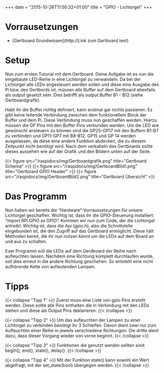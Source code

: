 +++
date = "2015-10-26T11:50:32+01:00"
title = "GPIO - Lichtorgel"
+++

# Vorrausetzungen

* [Gertboard Grundwissen](http://Link zum Gertboard text)

# Setup

Nun zum ersten Tutorial mit dem Gertboard. Deine Aufgabe ist es nun die eingebaute LED-Reihe in eine Lichtorgel zu verwandeln. Da bei der Lichtorgel alle LEDs angesteuert werden sollen und diese eine Ausgabe des Pi bzw. des Gertbords ist, müssen alle Buffer auf dem Gertboard ebenfalls als output gesetzt sein. Dies betrifft als output Buffer B1 – B12 (siehe Gertboardgrafik).  

Habt ihr die Buffer richtig definiert, kann erstmal gar nichts passieren. Es gibt keine leitende Verbindung zwischen dem funktionellem Block der Buffer und dem Pi. Diese Verbindung muss nun geschaffen werden. Hierzu müssen die GP Pins mit den Buffer Pins verbunden werden.
Um die LED wie gewünscht ansteuern zu können sind die GP25–GP17 mit den Buffern B1-B7 zu verbinden und GP11-GP7 mit B8-B12. GP15 und GP 14 werden ausgelassen, da diese eine andere Funktion abdecken, die zu diesem Zeitpunkt nicht benötigt wird. Nach dem verkabeln des Gertboards sollte dieses aussehen wie auf der Grafik und den Bildern unten auf der Seite.

{{< figure src="/raspidocs/img/Gertboardgrafik.png" title="Gertboard Schema" >}}
{{< figure src="/raspidocs/img/GertboardBild1.png" title="Gertboard GPIO Header" >}}
{{< figure src="/raspidocs/img/GertboardBild2.png" title="Gertboard Übersicht" >}}


# Das Programm

Nun haben wir bereits die “Hardware”-Vorraussetzungen für unsere Lichtorgel geschaffen. Wichtig ist, dass ihr die GPIO-Steuerung installiert: “import RPi.GPIO as GPIO”. Kommen wir nun zum Code, der die Lichtorgel antreibt. Wichtig ist, dass die Api (gpio.h), also die Schnittstelle  eingebunden ist, die den Zugriff auf das Gertboard ermöglicht. Diese hält Methoden bereit, die ihr nun nutzen könnt um die LEDs auf dem Board an und aus zu schalten.

Euer Programm soll die LEDs auf dem Gerdboard der Reihe nach aufleuchten lassen. Nachdem
eine Richtung komplett durchlaufen wurde, soll dies erneut in die andere Richtung geschehen. So entsteht eine nicht aufhörende Kette von aufleutenden Lampen.

# Tipps
{{< collapse "Tipp 1" >}}
Zuerst muss eine Liste von gpio Pins erstellt werden. Diese sollte alle Pins enthalten die in Verbindung mit den LEDs stehen und diese als Output Pins deklarieren.
{{< /collapse >}}

{{< collapse "Tipp 2" >}}
Um das aufleuchten der Lampen zu einer Lichtorgel zu verbinden benötigt ihr 3 Schleifen.
Davon dient zwei nur zum Aufleuchten einer Reihe in jeweils verschiedene Richtungen. Die dritte dient dazu, dass dieser Vorgang wieder von vorne beginnt.
{{< /collapse >}}

{{< collapse "Tipp 3" >}}
Funktionen die genutzt werden sollten sind: begin(), end(), state(), delay().
{{< /collapse >}}

{{< collapse "Tipp 4" >}}
Mit der Funktion state() kann sowohl ein Wert abgefragt, mit der set_state(bool) übergegen werden.
{{< /collapse >}}